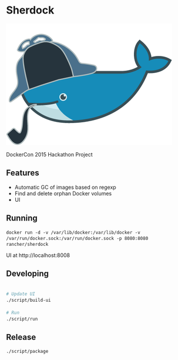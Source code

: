 Sherdock
========

![sherdock](logo.png "SherDock")

DockerCon 2015 Hackathon Project

## Features

* Automatic GC of images based on regexp
* Find and delete orphan Docker volumes
* UI

## Running

    docker run -d -v /var/lib/docker:/var/lib/docker -v /var/run/docker.sock:/var/run/docker.sock -p 8080:8080 rancher/sherdock

UI at http://localhost:8008

## Developing

```bash

# Update UI
./script/build-ui

# Run
./script/run
```

## Release

    ./script/package
